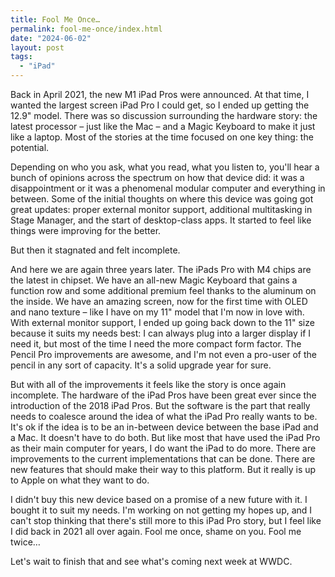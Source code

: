 ```yaml
---
title: Fool Me Once…
permalink: fool-me-once/index.html
date: "2024-06-02"
layout: post
tags: 
  - "iPad"
---
```


Back in April 2021, the new M1 iPad Pros were announced. At that time, I wanted the largest screen iPad Pro I could get, so I ended up getting the 12.9" model. There was so discussion surrounding the hardware story: the latest processor – just like the Mac – and a Magic Keyboard to make it just like a laptop. Most of the stories at the time focused on one key thing: the potential.

Depending on who you ask, what you read, what you listen to, you'll hear a bunch of opinions across the spectrum on how that device did: it was a disappointment or it was a phenomenal modular computer and everything in between. Some of the initial thoughts on where this device was going got great updates: proper external monitor support, additional multitasking in Stage Manager, and the start of desktop-class apps. It started to feel like things were improving for the better.

But then it stagnated and felt incomplete.

And here we are again three years later. The iPads Pro with M4 chips are the latest in chipset. We have an all-new Magic Keyboard that gains a function row and some additional premium feel thanks to the aluminum on the inside. We have an amazing screen, now for the first time with OLED and nano texture – like I have on my 11" model that I'm now in love with. With external monitor support, I ended up going back down to the 11" size because it suits my needs best: I can always plug into a larger display if I need it, but most of the time I need the more compact form factor. The Pencil Pro improvements are awesome, and I'm not even a pro-user of the pencil in any sort of capacity. It's a solid upgrade year for sure. 

But with all of the improvements it feels like the story is once again incomplete. The hardware of the iPad Pros have been great ever since the introduction of the 2018 iPad Pros. But the software is the part that really needs to coalesce around the idea of what the iPad Pro really wants to be. It's ok if the idea is to be an in-between device between the base iPad and a Mac. It doesn't have to do both. But like most that have used the iPad Pro as their main computer for years, I do want the iPad to do more. There are improvements to the current implementations that can be done. There are new features that should make their way to this platform. But it really is up to Apple on what they want to do. 

I didn't buy this new device based on a promise of a new future with it. I bought it to suit my needs. I'm working on not getting my hopes up, and I can't stop thinking that there's still more to this iPad Pro story, but I feel like I did back in 2021 all over again. Fool me once, shame on you. Fool me twice… 

Let's wait to finish that and see what's coming next week at WWDC.